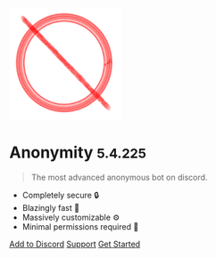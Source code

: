 <img src="_media/anon_pfp.png" alt="logo" width="40%">


# Anonymity <small>5.4.225</small>

> The most advanced anonymous bot on discord.

- Completely secure 🔒
- Blazingly fast 🚀
- Massively customizable ⚙️
- Minimal permissions required 🏁

[Add to Discord](https://discord.com/api/oauth2/authorize?client_id=853527464257257492&permissions=34896610304&scope=bot%20applications.commands)
[Support](https://discord.gg/PkGsZRCaFU)
[Get Started](#getting-started)